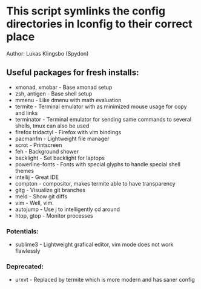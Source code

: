 # This script symlinks the config directories in lconfig to their correct place
Author: Lukas Klingsbo (Spydon)

## Useful packages for fresh installs:
* xmonad, xmobar - Base xmonad setup
* zsh, antigen - Base shell setup
* mmenu - Like dmenu with math evaluation
* termite - Terminal emulator with as minimized mouse usage for copy and links
* terminator - Terminal emulator for sending same commands to several shells, tmux can also be used
* firefox tridactyl - Firefox with vim bindings
* pacmanfm - Lightweight file manager
* scrot - Printscreen
* feh - Background shower
* backlight - Set backlight for laptops
* powerline-fonts - Fonts with special glyphs to handle special shell themes
* intellij - Great IDE
* compton - compositor, makes termite able to have transparency
* gitg - Visualize git branches
* meld - Show git diffs
* vim - Well, vim.
* autojump - Use j to intelligently cd around
* htop, gtop - Monitor processes

### Potentials:
* sublime3 - Lightweight grafical editor, vim mode does not work flawlessly

### Deprecated:
* urxvt - Replaced by termite which is more modern and has saner config
